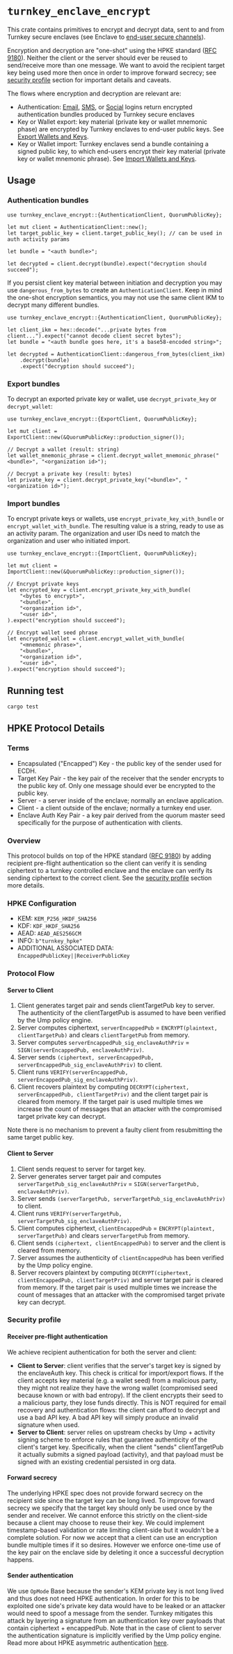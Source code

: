 # `turnkey_enclave_encrypt`

This crate contains primitives to encrypt and decrypt data, sent to and from Turnkey secure enclaves (see Enclave to [end-user secure channels](https://docs.turnkey.com/security/enclave-secure-channels)).

Encryption and decryption are "one-shot" using the HPKE standard ([RFC 9180](https://datatracker.ietf.org/doc/rfc9180/)).  Neither the client or the server should ever be reused to send/receive more than one message. We want to avoid the recipient target key being used more then once in order to improve forward secrecy; see [security profile](#security-profile) section for important details and caveats.

The flows where encryption and decryption are relevant are:
* Authentication: [Email](https://docs.turnkey.com/authentication/email), [SMS](https://docs.turnkey.com/authentication/sms), or [Social](https://docs.turnkey.com/authentication/social-logins) logins return encrypted authentication bundles produced by Turnkey secure enclaves
* Key or Wallet export: key material (private key or wallet mnemonic phase) are encrypted by Turnkey enclaves to end-user public keys. See [Export Wallets and Keys](https://docs.turnkey.com/wallets/export-wallets#export-wallets-and-keys).
* Key or Wallet import: Turnkey enclaves send a bundle containing a signed public key, to which end-users encrypt their key material (private key or wallet mnemonic phrase). See [Import Wallets and Keys](https://docs.turnkey.com/wallets/import-wallets).

## Usage

### Authentication bundles

```rust,no_run
use turnkey_enclave_encrypt::{AuthenticationClient, QuorumPublicKey};

let mut client = AuthenticationClient::new();
let target_public_key = client.target_public_key(); // can be used in auth activity params

let bundle = "<auth bundle>";

let decrypted = client.decrypt(bundle).expect("decryption should succeed");
```

If you persist client key material between initiation and decryption you may use `dangerous_from_bytes` to create an `AuthenticationClient`. Keep in mind the one-shot encryption semantics, you may not use the same client IKM to decrypt many different bundles.

```rust,no_run
use turnkey_enclave_encrypt::{AuthenticationClient, QuorumPublicKey};

let client_ikm = hex::decode("...private bytes from client...").expect("cannot decode client secret bytes");
let bundle = "<auth bundle goes here, it's a base58-encoded string>";

let decrypted = AuthenticationClient::dangerous_from_bytes(client_ikm)
    .decrypt(bundle)
    .expect("decryption should succeed");
```

### Export bundles

To decrypt an exported private key or wallet, use `decrypt_private_key` or `decrypt_wallet`:

```rust,no_run
use turnkey_enclave_encrypt::{ExportClient, QuorumPublicKey};

let mut client = ExportClient::new(&QuorumPublicKey::production_signer());

// Decrypt a wallet (result: string)
let wallet_mnemonic_phrase = client.decrypt_wallet_mnemonic_phrase("<bundle>", "<organization id>");

// Decrypt a private key (result: bytes)
let private_key = client.decrypt_private_key("<bundle>", "<organization id>");
```

### Import bundles

To encrypt private keys or wallets, use `encrypt_private_key_with_bundle` or `encrypt_wallet_with_bundle`. The resulting value is a string, ready to use as an activity param. The organization and user IDs need to match the organization and user who initiated import.

```rust,no_run
use turnkey_enclave_encrypt::{ImportClient, QuorumPublicKey};

let mut client = ImportClient::new(&QuorumPublicKey::production_signer());

// Encrypt private keys
let encrypted_key = client.encrypt_private_key_with_bundle(
    "<bytes to encrypt>",
    "<bundle>",
    "<organization id>",
    "<user id>",
).expect("encryption should succeed");

// Encrypt wallet seed phrase
let encrypted_wallet = client.encrypt_wallet_with_bundle(
    "<mnemonic phrase>",
    "<bundle>",
    "<organization id>",
    "<user id>",
).expect("encryption should succeed");
```

## Running test

```sh
cargo test
```

## HPKE Protocol Details

### Terms

- Encapsulated ("Encapped") Key - the public key of the sender used for ECDH.
- Target Key Pair - the key pair of the receiver that the sender encrypts to the public key of. Only one message should ever be encrypted to the public key.
- Server - a server inside of the enclave; normally an enclave application.
- Client - a client outside of the enclave; normally a turnkey end user.
- Enclave Auth Key Pair - a key pair derived from the quorum master seed specifically for the purpose of authentication with clients.

### Overview

This protocol builds on top of the HPKE standard ([RFC 9180](https://datatracker.ietf.org/doc/html/rfc9180)) by adding recipient pre-flight authentication so the client can verify it is sending ciphertext to a turnkey controlled enclave and the enclave can verify its sending ciphertext to the correct client. See the [security profile](#security-profile) section more details.

### HPKE Configuration

* KEM: `KEM_P256_HKDF_SHA256`
* KDF: `KDF_HKDF_SHA256`
* AEAD: `AEAD_AES256GCM`
* INFO: `b"turnkey_hpke"`
* ADDITIONAL ASSOCIATED DATA: `EncappedPublicKey||ReceiverPublicKey`

### Protocol Flow

#### Server to Client

1. Client generates target pair and sends clientTargetPub key to server. The authenticity of the clientTargetPub is assumed to have been verified by the Ump policy engine.
1. Server computes ciphertext, `serverEncappedPub` = `ENCRYPT(plaintext, clientTargetPub)` and clears `clientTargetPub` from memory.
1. Server computes `serverEncappedPub_sig_enclaveAuthPriv` = `SIGN(serverEncappedPub, enclaveAuthPriv)`.
1. Server sends `(ciphertext, serverEncappedPub, serverEncappedPub_sig_enclaveAuthPriv)` to client.
1. Client runs `VERIFY(serverEncappedPub, serverEncappedPub_sig_enclaveAuthPriv)`.
1. Client recovers plaintext by computing `DECRYPT(ciphertext, serverEncappedPub, clientTargetPriv)` and the client target pair is cleared from memory. If the target pair is used multiple times we increase the count of messages that an attacker with the compromised target private key can decrypt.

Note there is no mechanism to prevent a faulty client from resubmitting the same target public key.

#### Client to Server

1. Client sends request to server for target key.
1. Server generates server target pair and computes `serverTargetPub_sig_enclaveAuthPriv` = `SIGN(serverTargetPub, enclaveAuthPriv)`.
1. Server sends `(serverTargetPub, serverTargetPub_sig_enclaveAuthPriv)` to client.
1. Client runs `VERIFY(serverTargetPub, serverTargetPub_sig_enclaveAuthPriv)`.
1. Client computes ciphertext, `clientEncappedPub` = `ENCRYPT(plaintext, serverTargetPub)` and clears `serverTargetPub` from memory.
1. Client sends `(ciphertext, clientEncappedPub)` to server and the client is cleared from memory.
1. Server assumes the authenticity of `clientEncappedPub` has been verified by the Ump policy engine.
1. Server recovers plaintext by computing `DECRYPT(ciphertext, clientEncappedPub, clientTargetPriv)` and server target pair is cleared from memory. If the target pair is used multiple times we increase the count of messages that an attacker with the compromised target private key can decrypt.

### Security profile

#### Receiver pre-flight authentication

We achieve recipient authentication for both the server and client:

- **Client to Server**: client verifies that the server's target key is signed by the enclaveAuth key. This check is critical for import/export flows. If the client accepts key material (e.g. a wallet seed) from a malicious party, they might not realize they have the wrong wallet (compromised seed because known or with bad entropy). If the client encrypts their seed to a malicious party, they lose funds directly. This is NOT required for email recovery and authentication flows: the client can afford to decrypt and use a bad API key. A bad API key will simply produce an invalid signature when used.
- **Server to Client**: server relies on upstream checks by Ump + activity signing scheme to enforce rules that guarantee authenticity of the client's target key. Specifically, when the client "sends" clientTargetPub it actually submits a signed payload (activity), and that payload must be signed with an existing credential persisted in org data.

#### Forward secrecy

The underlying HPKE spec does not provide forward secrecy on the recipient side since the target key can be long lived. To improve forward secrecy we specify that the target key should only be used once by the sender and receiver. We cannot enforce this strictly on the client-side because a client may choose to reuse their key. We could implement timestamp-based validation or rate limiting client-side but it wouldn't be a complete solution. For now we accept that a client can use an encryption bundle multiple times if it so desires. However we enforce one-time use of the key pair on the enclave side by deleting it once a successful decryption happens.

#### Sender authentication

We use `OpMode` Base because the sender's KEM private key is not long lived and thus does not need HPKE authentication. In order for this to be exploited one side's private key data would have to be leaked or an attacker would need to spoof a message from the sender. Turnkey mitigates this attack by layering a signature from an authentication key over payloads that contain ciphertext + encappedPub. Note that in the case of client to server the authentication signature is implicitly verified by the Ump policy engine. Read more about HPKE asymmetric authentication [here](https://datatracker.ietf.org/doc/html/rfc9180#name-authentication-using-an-asy).
